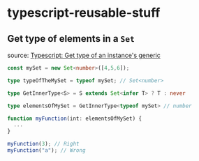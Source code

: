 # typescript-reusable-stuff

## Get type of elements in a `Set`

source: [Typescript: Get type of an instance's generic](https://stackoverflow.com/a/53680333)

```typescript
const mySet = new Set<number>([4,5,6]);

type typeOfTheMySet = typeof mySet; // Set<number>

type GetInnerType<S> = S extends Set<infer T> ? T : never

type elementsOfMySet = GetInnerType<typeof mySet> // number

function myFunction(int: elementsOfMySet) {
  ...
}

myFunction(3); // Right
myFunction("a"); // Wrong
